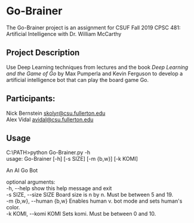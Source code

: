 # Go-Brainer
The Go-Brainer project is an assignment for CSUF Fall 2019 CPSC 481: Artificial Intelligence with Dr. William McCarthy

## Project Description
Use Deep Learning techniques from lectures and the book *Deep Learning and the Game of Go* by Max Pumperla and Kevin Ferguson to develop a artificial intelligence bot that can play the board game Go.

## Participants:
Nick Bernstein  skolyr@csu.fullerton.edu  
Alex Vidal      avidal@csu.fullerton.edu

## Usage
C:\PATH\>python Go-Brainer.py -h  
usage: Go-Brainer [-h] [-s SIZE] [-m {b,w}] [-k KOMI]  
  
An AI Go Bot  
  
optional arguments:  
  -h, --help            show this help message and exit  
  -s SIZE, --size SIZE  Board size is n by n. Must be between 5 and 19.  
  -m {b,w}, --human {b,w} Enables human v. bot mode and sets human's color.  
  -k KOMI, --komi KOMI  Sets komi. Must be between 0 and 10.
